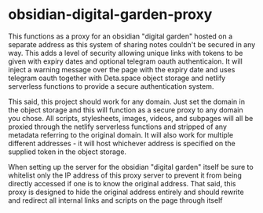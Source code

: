 # obsidian-digital-garden-proxy
This functions as a proxy for an obsidian "digital garden" hosted on a separate address as this system of sharing notes couldn't be secured in any way. This adds a level of security allowing unique links with tokens to be given with expiry dates and optional telegram oauth authenticaion. It will inject a warning message over the page with the expiry date and uses telegram oauth together with Deta.space object storage and netlify serverless functions to provide a secure authentication system.

This said, this project should work for any domain. Just set the domain in the object storage and this will function as a secure proxy to any domain you chose. All scripts, stylesheets, images, videos, and subpages will all be proxied through the netlify serverless functions and stripped of any metadata referring to the original domain. It will also work for multiple different addresses - it will host whichever address is specified on the supplied token in the object storage.

When setting up the server for the obsidian "digital garden" itself be sure to whitelist only the IP address of this proxy server to prevent it from being directly accessed if one is to know the original address. That said, this proxy is designed to hide the original address entirely and should rewrite and redirect all internal links and scripts on the page through itself

